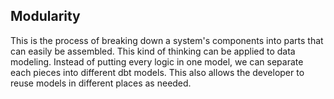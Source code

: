 ## Modularity
This is the process of breaking down a system's components into parts that can easily be assembled. This kind of thinking can be applied to data modeling. Instead of putting every logic in one model, we can separate each pieces into different dbt models. This also allows the developer to reuse models in different places as needed.
